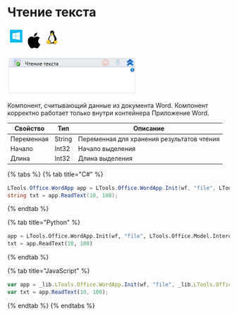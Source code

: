# Чтение текста

![](<../../../.gitbook/assets/image (100) (1) (1) (1) (1) (1) (236).png>)

![](<../../../.gitbook/assets/image (55).png>)

Компонент, считывающий данные из документа Word. Компонент корректно работает только внутри контейнера Приложение Word.

| Свойство   | Тип    | Описание                                   |
| ---------- | ------ | ------------------------------------------ |
| Переменная | String | Переменная для хранения результатов чтения |
| Начало     | Int32  | Начало выделения                           |
| Длина      | Int32  | Длина выделения                            |

{% tabs %}
{% tab title="C#" %}
```csharp
LTools.Office.WordApp app = LTools.Office.WordApp.Init(wf, "file", LTools.Office.Model.InteropTypes.DX);
string txt = app.ReadText(10, 100);
```
{% endtab %}

{% tab title="Python" %}
```python
app = LTools.Office.WordApp.Init(wf, "file", LTools.Office.Model.InteropTypes.DX)
txt = app.ReadText(10, 100)
```
{% endtab %}

{% tab title="JavaScript" %}
```javascript
var app = _lib.LTools.Office.WordApp.Init(wf, "file", _lib.LTools.Office.Model.InteropTypes.DX);
var txt = app.ReadText(10, 100);
```
{% endtab %}
{% endtabs %}
